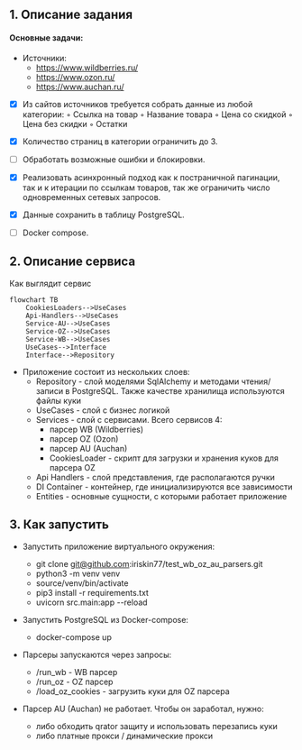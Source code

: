 
## 1. Описание задания

#### Основные задачи:

+ Источники:
    + https://www.wildberries.ru/
    + https://www.ozon.ru/
    + https://www.auchan.ru/

- [x] Из сайтов источников требуется собрать данные из любой категории:
        ◦ Ссылка на товар
        ◦ Название товара
        ◦ Цена со скидкой
        ◦ Цена без скидки
        ◦ Остатки
- [x] Количество страниц в категории ограничить до 3.
- [ ] Обработать возможные ошибки и блокировки.
- [x] Реализовать асинхронный подход как к постраничной пагинации, так и к итерации по ссылкам товаров, так же ограничить число одновременных сетевых запросов.
- [x] Данные сохранить в таблицу PostgreSQL.
- [ ] Docker compose.


## 2. Описание сервиса 

Как выглядит сервис

```mermaid
flowchart TB
    CookiesLoaders-->UseCases
    Api-Handlers-->UseCases
    Service-AU-->UseCases
    Service-OZ-->UseCases
    Service-WB-->UseCases
    UseCases-->Interface
    Interface-->Repository
```

+ Приложение состоит из нескольких слоев:
    + Repository - слой моделями SqlAlchemy и методами чтения/записи в PostgreSQL. Также качестве хранилища используются файлы куки
    + UseCases - слой с бизнес логикой
    + Services - слой с сервисами. Всего сервисов 4: 
       + парсер WB (Wildberries)
       + парсер OZ (Ozon)
       + парсер AU (Auchan)
       + CookiesLoader - скрипт для загрузки и хранения куков для парсера OZ
    + Api Handlers - слой представления, где располагаются ручки
    + DI Container - контейнер, где инициализируются все зависимости
    + Entities - основные сущности, с которыми работает приложение

## 3. Как запустить

+ Запустить приложение виртуального окружения:

  + git clone git@github.com:iriskin77/test_wb_oz_au_parsers.git 
  + python3 -m venv venv
  + source/venv/bin/activate
  + pip3 install -r requirements.txt
  + uvicorn src.main:app --reload

+ Запустить PostgreSQL из Docker-compose:

  + docker-compose up

+ Парсеры запускаются через запросы:
    + /run_wb - WB парсер
    + /run_oz - OZ парсер
    + /load_oz_cookies - загрузить куки для OZ парсера

+ Парсер AU (Auchan) не работает. Чтобы он заработал, нужно:
    + либо обходить qrator защиту и использовать перезапись куки
    + либо платные прокси / динамические прокси